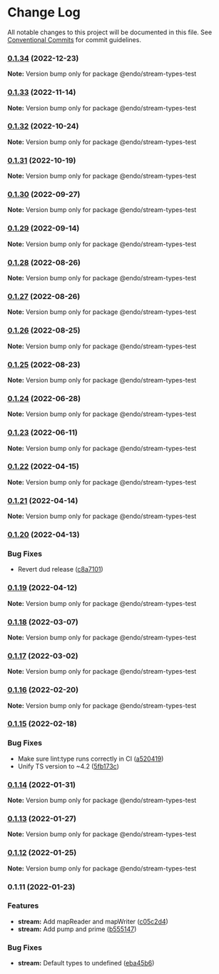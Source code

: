 # Change Log

All notable changes to this project will be documented in this file.
See [Conventional Commits](https://conventionalcommits.org) for commit guidelines.

### [0.1.34](https://github.com/endojs/endo/compare/@endo/stream-types-test@0.1.33...@endo/stream-types-test@0.1.34) (2022-12-23)

**Note:** Version bump only for package @endo/stream-types-test

### [0.1.33](https://github.com/endojs/endo/compare/@endo/stream-types-test@0.1.32...@endo/stream-types-test@0.1.33) (2022-11-14)

**Note:** Version bump only for package @endo/stream-types-test

### [0.1.32](https://github.com/endojs/endo/compare/@endo/stream-types-test@0.1.31...@endo/stream-types-test@0.1.32) (2022-10-24)

**Note:** Version bump only for package @endo/stream-types-test

### [0.1.31](https://github.com/endojs/endo/compare/@endo/stream-types-test@0.1.30...@endo/stream-types-test@0.1.31) (2022-10-19)

**Note:** Version bump only for package @endo/stream-types-test

### [0.1.30](https://github.com/endojs/endo/compare/@endo/stream-types-test@0.1.29...@endo/stream-types-test@0.1.30) (2022-09-27)

**Note:** Version bump only for package @endo/stream-types-test

### [0.1.29](https://github.com/endojs/endo/compare/@endo/stream-types-test@0.1.28...@endo/stream-types-test@0.1.29) (2022-09-14)

**Note:** Version bump only for package @endo/stream-types-test

### [0.1.28](https://github.com/endojs/endo/compare/@endo/stream-types-test@0.1.27...@endo/stream-types-test@0.1.28) (2022-08-26)

**Note:** Version bump only for package @endo/stream-types-test

### [0.1.27](https://github.com/endojs/endo/compare/@endo/stream-types-test@0.1.26...@endo/stream-types-test@0.1.27) (2022-08-26)

**Note:** Version bump only for package @endo/stream-types-test

### [0.1.26](https://github.com/endojs/endo/compare/@endo/stream-types-test@0.1.25...@endo/stream-types-test@0.1.26) (2022-08-25)

**Note:** Version bump only for package @endo/stream-types-test

### [0.1.25](https://github.com/endojs/endo/compare/@endo/stream-types-test@0.1.24...@endo/stream-types-test@0.1.25) (2022-08-23)

**Note:** Version bump only for package @endo/stream-types-test

### [0.1.24](https://github.com/endojs/endo/compare/@endo/stream-types-test@0.1.23...@endo/stream-types-test@0.1.24) (2022-06-28)

**Note:** Version bump only for package @endo/stream-types-test

### [0.1.23](https://github.com/endojs/endo/compare/@endo/stream-types-test@0.1.22...@endo/stream-types-test@0.1.23) (2022-06-11)

**Note:** Version bump only for package @endo/stream-types-test

### [0.1.22](https://github.com/endojs/endo/compare/@endo/stream-types-test@0.1.21...@endo/stream-types-test@0.1.22) (2022-04-15)

**Note:** Version bump only for package @endo/stream-types-test

### [0.1.21](https://github.com/endojs/endo/compare/@endo/stream-types-test@0.1.20...@endo/stream-types-test@0.1.21) (2022-04-14)

**Note:** Version bump only for package @endo/stream-types-test

### [0.1.20](https://github.com/endojs/endo/compare/@endo/stream-types-test@0.1.19...@endo/stream-types-test@0.1.20) (2022-04-13)

### Bug Fixes

- Revert dud release ([c8a7101](https://github.com/endojs/endo/commit/c8a71017d8d7af10a97909c9da9c5c7e59aed939))

### [0.1.19](https://github.com/endojs/endo/compare/@endo/stream-types-test@0.1.18...@endo/stream-types-test@0.1.19) (2022-04-12)

**Note:** Version bump only for package @endo/stream-types-test

### [0.1.18](https://github.com/endojs/endo/compare/@endo/stream-types-test@0.1.17...@endo/stream-types-test@0.1.18) (2022-03-07)

**Note:** Version bump only for package @endo/stream-types-test

### [0.1.17](https://github.com/endojs/endo/compare/@endo/stream-types-test@0.1.16...@endo/stream-types-test@0.1.17) (2022-03-02)

**Note:** Version bump only for package @endo/stream-types-test

### [0.1.16](https://github.com/endojs/endo/compare/@endo/stream-types-test@0.1.15...@endo/stream-types-test@0.1.16) (2022-02-20)

**Note:** Version bump only for package @endo/stream-types-test

### [0.1.15](https://github.com/endojs/endo/compare/@endo/stream-types-test@0.1.14...@endo/stream-types-test@0.1.15) (2022-02-18)

### Bug Fixes

- Make sure lint:type runs correctly in CI ([a520419](https://github.com/endojs/endo/commit/a52041931e72cb7b7e3e21dde39c099cc9f262b0))
- Unify TS version to ~4.2 ([5fb173c](https://github.com/endojs/endo/commit/5fb173c05c9427dca5adfe66298c004780e8b86c))

### [0.1.14](https://github.com/endojs/endo/compare/@endo/stream-types-test@0.1.13...@endo/stream-types-test@0.1.14) (2022-01-31)

**Note:** Version bump only for package @endo/stream-types-test

### [0.1.13](https://github.com/endojs/endo/compare/@endo/stream-types-test@0.1.12...@endo/stream-types-test@0.1.13) (2022-01-27)

**Note:** Version bump only for package @endo/stream-types-test

### [0.1.12](https://github.com/endojs/endo/compare/@endo/stream-types-test@0.1.11...@endo/stream-types-test@0.1.12) (2022-01-25)

**Note:** Version bump only for package @endo/stream-types-test

### 0.1.11 (2022-01-23)

### Features

- **stream:** Add mapReader and mapWriter ([c05c2d4](https://github.com/endojs/endo/commit/c05c2d4d5077e303fe54b1b5a5e0a54a8c432795))
- **stream:** Add pump and prime ([b555147](https://github.com/endojs/endo/commit/b555147ea727eee68f9f08b00912be306f8d8e2a))

### Bug Fixes

- **stream:** Default types to undefined ([eba45b6](https://github.com/endojs/endo/commit/eba45b6db4538f84ba86a60f7be5bd940a007f7e))
